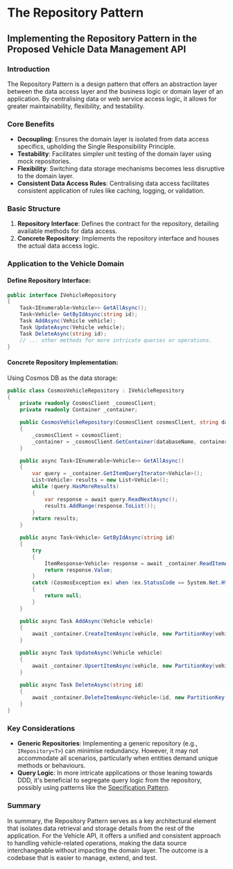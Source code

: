 # The Repository Pattern

## Implementing the Repository Pattern in the Proposed Vehicle Data Management API

### Introduction

The Repository Pattern is a design pattern that offers an abstraction layer between the data access layer and the business logic or domain layer of an application. By centralising data or web service access logic, it allows for greater maintainability, flexibility, and testability.

### Core Benefits

* **Decoupling**: Ensures the domain layer is isolated from data access specifics, upholding the Single Responsibility Principle.
* **Testability**: Facilitates simpler unit testing of the domain layer using mock repositories.
* **Flexibility**: Switching data storage mechanisms becomes less disruptive to the domain layer.
* **Consistent Data Access Rules**: Centralising data access facilitates consistent application of rules like caching, logging, or validation.

### Basic Structure

1. **Repository Interface**: Defines the contract for the repository, detailing available methods for data access.
2. **Concrete Repository**: Implements the repository interface and houses the actual data access logic.

### Application to the Vehicle Domain

#### Define Repository Interface:

```csharp
public interface IVehicleRepository
{
    Task<IEnumerable<Vehicle>> GetAllAsync();
    Task<Vehicle> GetByIdAsync(string id);
    Task AddAsync(Vehicle vehicle);
    Task UpdateAsync(Vehicle vehicle);
    Task DeleteAsync(string id);
    // ... other methods for more intricate queries or operations.
}
```

#### Concrete Repository Implementation:

Using Cosmos DB as the data storage:

```csharp
public class CosmosVehicleRepository : IVehicleRepository
{
    private readonly CosmosClient _cosmosClient;
    private readonly Container _container;

    public CosmosVehicleRepository(CosmosClient cosmosClient, string databaseName, string containerName)
    {
        _cosmosClient = cosmosClient;
        _container = _cosmosClient.GetContainer(databaseName, containerName);
    }

    public async Task<IEnumerable<Vehicle>> GetAllAsync()
    {
        var query = _container.GetItemQueryIterator<Vehicle>();
        List<Vehicle> results = new List<Vehicle>();
        while (query.HasMoreResults)
        {
            var response = await query.ReadNextAsync();
            results.AddRange(response.ToList());
        }
        return results;
    }

    public async Task<Vehicle> GetByIdAsync(string id)
    {
        try
        {
            ItemResponse<Vehicle> response = await _container.ReadItemAsync<Vehicle>(id, new PartitionKey(id));
            return response.Value;
        }
        catch (CosmosException ex) when (ex.StatusCode == System.Net.HttpStatusCode.NotFound)
        {
            return null;
        }
    }

    public async Task AddAsync(Vehicle vehicle)
    {
        await _container.CreateItemAsync(vehicle, new PartitionKey(vehicle.Id));
    }

    public async Task UpdateAsync(Vehicle vehicle)
    {
        await _container.UpsertItemAsync(vehicle, new PartitionKey(vehicle.Id));
    }

    public async Task DeleteAsync(string id)
    {
        await _container.DeleteItemAsync<Vehicle>(id, new PartitionKey(id));
    }
}
```

### Key Considerations

* **Generic Repositories**: Implementing a generic repository (e.g., `IRepository<T>`) can minimise redundancy. However, it may not accommodate all scenarios, particularly when entities demand unique methods or behaviours.
* **Query Logic**: In more intricate applications or those leaning towards DDD, it's beneficial to segregate query logic from the repository, possibly using patterns like the [Specification Pattern](the-specification-pattern.md).

### Summary

In summary, the Repository Pattern serves as a key architectural element that isolates data retrieval and storage details from the rest of the application. For the Vehicle API, it offers a unified and consistent approach to handling vehicle-related operations, making the data source interchangeable without impacting the domain layer. The outcome is a codebase that is easier to manage, extend, and test.
